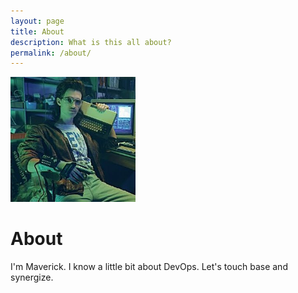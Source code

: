 ```yaml
---
layout: page
title: About
description: What is this all about?
permalink: /about/
---
```


<img class="img-rounded" src="/assets/img/uploads/profile.jpg" width="200">

# About

I'm Maverick. I know a little bit about DevOps. Let's touch base and synergize.

